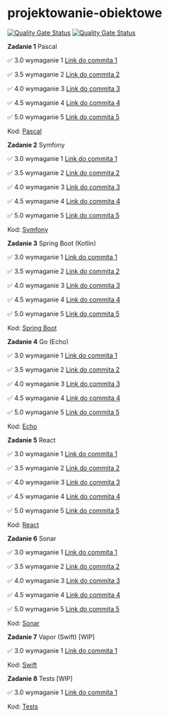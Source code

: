 # projektowanie-obiektowe

[![Quality Gate Status](https://sonarcloud.io/api/project_badges/measure?project=vkazakevich_sonar-server&metric=alert_status)](https://sonarcloud.io/summary/new_code?id=vkazakevich_sonar-server)
[![Quality Gate Status](https://sonarcloud.io/api/project_badges/measure?project=vkazakevich_sonar-client&metric=alert_status)](https://sonarcloud.io/summary/new_code?id=vkazakevich_sonar-client)

**Zadanie 1** Pascal

:white_check_mark: 3.0 wymaganie 1 [Link do commita 1](https://github.com/vkazakevich/projektowanie-obiektowe/commit/6cf465993aba1a25efe1f61ee3910838f9ba769b)

:white_check_mark: 3.5 wymaganie 2 [Link do commita 2](https://github.com/vkazakevich/projektowanie-obiektowe/commit/9bbe480f72d4aba8f3c99ced34b4fd2b7338e6ad)

:white_check_mark: 4.0 wymaganie 3 [Link do commita 3](https://github.com/vkazakevich/projektowanie-obiektowe/commit/17998f84ebc4c966342febc38b45e033b824f668)

:white_check_mark: 4.5 wymaganie 4 [Link do commita 4](https://github.com/vkazakevich/projektowanie-obiektowe/commit/e2f0a2a4c42811042094522d1eed8ab1bde0d541)

:white_check_mark: 5.0 wymaganie 5 [Link do commita 5](https://github.com/vkazakevich/projektowanie-obiektowe/commit/a2a4f3088a04187425067c720114bfcd46f0396b)


Kod: [Pascal](./Pascal)


**Zadanie 2** Symfony

:white_check_mark: 3.0 wymaganie 1 [Link do commita 1](https://github.com/vkazakevich/projektowanie-obiektowe/commit/6a54c89d19e2b904f456d8e82c7ca89d2526923a)

:white_check_mark: 3.5 wymaganie 2 [Link do commita 2](https://github.com/vkazakevich/projektowanie-obiektowe/commit/916d7256f53e116302dcd79a5ef438c8098faf82)

:white_check_mark: 4.0 wymaganie 3 [Link do commita 3](https://github.com/vkazakevich/projektowanie-obiektowe/commit/7c15326a5aba465daa3e819ed2f5388efcb4c8d8)

:white_check_mark: 4.5 wymaganie 4 [Link do commita 4](https://github.com/vkazakevich/projektowanie-obiektowe/commit/d9b4b1b4932b4f86a1a2f8bc4dd92db0866cdecc)

:white_check_mark: 5.0 wymaganie 5 [Link do commita 5](https://github.com/vkazakevich/projektowanie-obiektowe/commit/54c944ac4646e41d8b2922e216900f3260cf0042)


Kod: [Symfony](./Symfony)

**Zadanie 3** Spring Boot (Kotlin)

:white_check_mark: 3.0 wymaganie 1 [Link do commita 1](https://github.com/vkazakevich/projektowanie-obiektowe/commit/674aa1f21ed0e164f0cbb77b023a8666bf198627)

:white_check_mark: 3.5 wymaganie 2 [Link do commita 2](https://github.com/vkazakevich/projektowanie-obiektowe/commit/6b767caaafbec9bde95d8fb947f0747a3b3d8798)

:white_check_mark: 4.0 wymaganie 3 [Link do commita 3](https://github.com/vkazakevich/projektowanie-obiektowe/commit/f22d25acfb71c44f012a1deefa1578249750460f)

:white_check_mark: 4.5 wymaganie 4 [Link do commita 4](https://github.com/vkazakevich/projektowanie-obiektowe/commit/7ebe4a042ffbbf4fb4c0696e18074b1b056b0c6f)

:white_check_mark: 5.0 wymaganie 5 [Link do commita 5](https://github.com/vkazakevich/projektowanie-obiektowe/commit/548d1c76afb68433ba0f221442d2a39766cc24b6)


Kod: [Spring Boot](<./Spring Boot>)

**Zadanie 4** Go (Echo)

:white_check_mark: 3.0 wymaganie 1 [Link do commita 1](https://github.com/vkazakevich/projektowanie-obiektowe/commit/137fd470b538c32f91c344cd744007beb9bdaf1e)

:white_check_mark: 3.5 wymaganie 2 [Link do commita 2](https://github.com/vkazakevich/projektowanie-obiektowe/commit/6c710fb3e11f7ded5963b1d835f825beff37af8d)

:white_check_mark: 4.0 wymaganie 3 [Link do commita 3](https://github.com/vkazakevich/projektowanie-obiektowe/commit/933c81709e6698ec3a266760358281ed76ce61a8)

:white_check_mark: 4.5 wymaganie 4 [Link do commita 4](https://github.com/vkazakevich/projektowanie-obiektowe/commit/b3ad79dd5c7a3b68f8b225e98dc33e22ad57b7b6)

:white_check_mark: 5.0 wymaganie 5 [Link do commita 5](https://github.com/vkazakevich/projektowanie-obiektowe/commit/2b338a9b25ed9a2cd14270870616b09eb801931a)


Kod: [Echo](<./Echo>)

**Zadanie 5** React

:white_check_mark: 3.0 wymaganie 1 [Link do commita 1](https://github.com/vkazakevich/projektowanie-obiektowe/commit/e59578858fdbfe34f20782e37709dcc3d7696c54)

:white_check_mark: 3.5 wymaganie 2 [Link do commita 2](https://github.com/vkazakevich/projektowanie-obiektowe/commit/814c66c7edb971efcd6e132f2f1192bf399e3ef3)

:white_check_mark: 4.0 wymaganie 3 [Link do commita 3](https://github.com/vkazakevich/projektowanie-obiektowe/commit/c35906fd297ba52357bd4507fb71857b97b40f36)

:white_check_mark: 4.5 wymaganie 4 [Link do commita 4](https://github.com/vkazakevich/projektowanie-obiektowe/commit/10da4cf0fb951b04c373588cd893a65a95c28c1c)

:white_check_mark: 5.0 wymaganie 5 [Link do commita 5](https://github.com/vkazakevich/projektowanie-obiektowe/commit/0c3b9df3346032839c4e9be92e07e77a0c2627c6)


Kod: [React](<./React>)

**Zadanie 6** Sonar

:white_check_mark: 3.0 wymaganie 1 [Link do commita 1](https://github.com/vkazakevich/projektowanie-obiektowe/commit/1aeaa7cc84c656fbe6f81152fca8238ca241ec79)

:white_check_mark: 3.5 wymaganie 2 [Link do commita 2](https://github.com/vkazakevich/projektowanie-obiektowe/commit/b5a3b7539f3aaeab95797f046a080db4cd6ff3ca)

:white_check_mark: 4.0 wymaganie 3 [Link do commita 3](https://github.com/vkazakevich/projektowanie-obiektowe/commit/b5a3b7539f3aaeab95797f046a080db4cd6ff3ca)

:white_check_mark: 4.5 wymaganie 4 [Link do commita 4](https://github.com/vkazakevich/projektowanie-obiektowe/commit/b5a3b7539f3aaeab95797f046a080db4cd6ff3ca)

:white_check_mark: 5.0 wymaganie 5 [Link do commita 5](https://github.com/vkazakevich/projektowanie-obiektowe/commit/b5a3b7539f3aaeab95797f046a080db4cd6ff3ca)


Kod: [Sonar](<./Sonar>)

**Zadanie 7** Vapor (Swift) [WIP]

:white_check_mark: 3.0 wymaganie 1 [Link do commita 1](https://github.com/vkazakevich/projektowanie-obiektowe/commit/2f023312d092daeb8df95888c7ad6cf4ec33710f)


Kod: [Swift](<./Swift>)

**Zadanie 8** Tests [WIP]

:white_check_mark: 3.0 wymaganie 1 [Link do commita 1](https://github.com/vkazakevich/projektowanie-obiektowe/commit/8f115039a8d93dfba1574c59563933e6193f43ca)

<!-- 
:white_check_mark: 4.5 wymaganie 4 [Link do commita 4](https://github.com/vkazakevich/projektowanie-obiektowe/commit/2ad3dba39e3f3a1cfa13c941e8760f0e4c92c334) -->


Kod: [Tests](<./Tests>)
